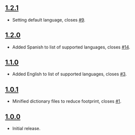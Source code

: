 ## [1.2.1](https://github.com/MilosPaunovic/random-words/compare/1.2.0...1.2.1)

* Setting default language, closes [#9](https://github.com/MilosPaunovic/random-words/issues/9).

## [1.2.0](https://github.com/MilosPaunovic/random-words/compare/1.1.0...1.2.0)

* Added Spanish to list of supported languages, closes [#14](https://github.com/MilosPaunovic/random-words/issues/14).

## [1.1.0](https://github.com/MilosPaunovic/random-words/compare/1.0.1...1.1.0)

* Added English to list of supported languages, closes [#3](https://github.com/MilosPaunovic/random-words/issues/3).

## [1.0.1](https://github.com/MilosPaunovic/random-words/compare/1.0.0...1.0.1)

* Minified dictionary files to reduce footprint, closes [#1](https://github.com/MilosPaunovic/random-words/issues/1).

## [1.0.0](https://github.com/MilosPaunovic/random-words/compare/develop...1.0.0)

* Initial release.